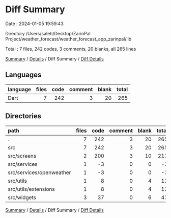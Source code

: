 # Diff Summary

Date : 2024-01-05 19:59:43

Directory /Users/saleh/Desktop/ZarinPal Project/weather_forecast/weather_forecast_app_zarinpal/lib

Total : 7 files,  242 codes, 3 comments, 20 blanks, all 265 lines

[Summary](results.md) / [Details](details.md) / Diff Summary / [Diff Details](diff-details.md)

## Languages
| language | files | code | comment | blank | total |
| :--- | ---: | ---: | ---: | ---: | ---: |
| Dart | 7 | 242 | 3 | 20 | 265 |

## Directories
| path | files | code | comment | blank | total |
| :--- | ---: | ---: | ---: | ---: | ---: |
| . | 7 | 242 | 3 | 20 | 265 |
| src | 7 | 242 | 3 | 20 | 265 |
| src/screens | 2 | 200 | 3 | 10 | 213 |
| src/services | 1 | -3 | 0 | 0 | -3 |
| src/services/openweather | 1 | -3 | 0 | 0 | -3 |
| src/utils | 1 | 8 | 0 | 4 | 12 |
| src/utils/extensions | 1 | 8 | 0 | 4 | 12 |
| src/widgets | 3 | 37 | 0 | 6 | 43 |

[Summary](results.md) / [Details](details.md) / Diff Summary / [Diff Details](diff-details.md)